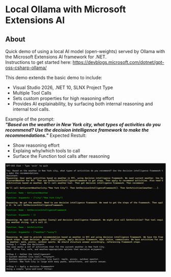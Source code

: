 # Local Ollama with Microsoft Extensions AI

## About 

Quick demo of using a local AI model (open-weights) served by Ollama with the Microsoft Extensions AI framework for .NET.  
Instructions to get started here: https://devblogs.microsoft.com/dotnet/gpt-oss-csharp-ollama/  

This demo extends the basic demo to include:  
- Visual Studio 2026, .NET 10, SLNX Project Type
- Multiple Tool Calls
- Sets custom properties for high reasoning effort
- Provides AI explainability, by surfacing both internal reasoning and internal tool calls.

Example of the prompt:  
**_"Based on the weather in New York city, what types of activities do you recommend? Use the decision intelligence framework to make the recommendations."_**
Expected Restult:
- Show reasoning effort 
- Explaing why/which tools to call 
- Surface the Function tool calls after reasoning 

<img style="display: block; margin: auto;" width ="700px" src="https://raw.githubusercontent.com/bartczernicki/LocalOllamaTest/refs/heads/master/LocalOllamaTest/Images/LocalAI.png">
<br/>  
